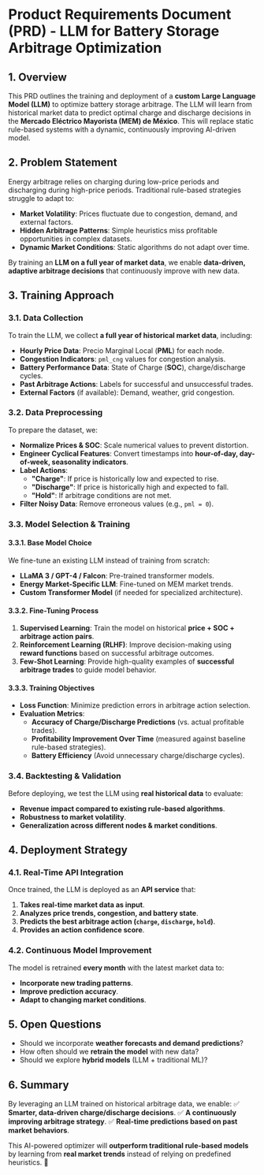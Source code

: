 # **Product Requirements Document (PRD) - LLM for Battery Storage Arbitrage Optimization**

## **1. Overview**

This PRD outlines the training and deployment of a **custom Large Language Model (LLM)** to optimize battery storage arbitrage. The LLM will learn from historical market data to predict optimal charge and discharge decisions in the **Mercado Eléctrico Mayorista (MEM) de México**. This will replace static rule-based systems with a dynamic, continuously improving AI-driven model.

## **2. Problem Statement**

Energy arbitrage relies on charging during low-price periods and discharging during high-price periods. Traditional rule-based strategies struggle to adapt to:
- **Market Volatility**: Prices fluctuate due to congestion, demand, and external factors.
- **Hidden Arbitrage Patterns**: Simple heuristics miss profitable opportunities in complex datasets.
- **Dynamic Market Conditions**: Static algorithms do not adapt over time.

By training an **LLM on a full year of market data**, we enable **data-driven, adaptive arbitrage decisions** that continuously improve with new data.

## **3. Training Approach**

### **3.1. Data Collection**
To train the LLM, we collect **a full year of historical market data**, including:
- **Hourly Price Data**: Precio Marginal Local (**PML**) for each node.
- **Congestion Indicators**: `pml_cng` values for congestion analysis.
- **Battery Performance Data**: State of Charge (**SOC**), charge/discharge cycles.
- **Past Arbitrage Actions**: Labels for successful and unsuccessful trades.
- **External Factors** (if available): Demand, weather, grid congestion.

### **3.2. Data Preprocessing**
To prepare the dataset, we:
- **Normalize Prices & SOC**: Scale numerical values to prevent distortion.
- **Engineer Cyclical Features**: Convert timestamps into **hour-of-day, day-of-week, seasonality indicators**.
- **Label Actions**:
  - **"Charge"**: If price is historically low and expected to rise.
  - **"Discharge"**: If price is historically high and expected to fall.
  - **"Hold"**: If arbitrage conditions are not met.
- **Filter Noisy Data**: Remove erroneous values (e.g., `pml = 0`).

### **3.3. Model Selection & Training**
#### **3.3.1. Base Model Choice**
We fine-tune an existing LLM instead of training from scratch:
- **LLaMA 3 / GPT-4 / Falcon**: Pre-trained transformer models.
- **Energy Market-Specific LLM**: Fine-tuned on MEM market trends.
- **Custom Transformer Model** (if needed for specialized architecture).

#### **3.3.2. Fine-Tuning Process**
1. **Supervised Learning**: Train the model on historical **price + SOC + arbitrage action pairs**.
2. **Reinforcement Learning (RLHF)**: Improve decision-making using **reward functions** based on successful arbitrage outcomes.
3. **Few-Shot Learning**: Provide high-quality examples of **successful arbitrage trades** to guide model behavior.

#### **3.3.3. Training Objectives**
- **Loss Function**: Minimize prediction errors in arbitrage action selection.
- **Evaluation Metrics**:
  - **Accuracy of Charge/Discharge Predictions** (vs. actual profitable trades).
  - **Profitability Improvement Over Time** (measured against baseline rule-based strategies).
  - **Battery Efficiency** (Avoid unnecessary charge/discharge cycles).

### **3.4. Backtesting & Validation**
Before deploying, we test the LLM using **real historical data** to evaluate:
- **Revenue impact compared to existing rule-based algorithms**.
- **Robustness to market volatility**.
- **Generalization across different nodes & market conditions**.

## **4. Deployment Strategy**

### **4.1. Real-Time API Integration**
Once trained, the LLM is deployed as an **API service** that:
1. **Takes real-time market data as input**.
2. **Analyzes price trends, congestion, and battery state**.
3. **Predicts the best arbitrage action (`charge`, `discharge`, `hold`)**.
4. **Provides an action confidence score**.

### **4.2. Continuous Model Improvement**
The model is retrained **every month** with the latest market data to:
- **Incorporate new trading patterns**.
- **Improve prediction accuracy**.
- **Adapt to changing market conditions**.

## **5. Open Questions**
- Should we incorporate **weather forecasts and demand predictions**?
- How often should we **retrain the model** with new data?
- Should we explore **hybrid models** (LLM + traditional ML)?

## **6. Summary**
By leveraging an LLM trained on historical arbitrage data, we enable:
✅ **Smarter, data-driven charge/discharge decisions**.
✅ **A continuously improving arbitrage strategy**.
✅ **Real-time predictions based on past market behaviors**.

This AI-powered optimizer will **outperform traditional rule-based models** by learning from **real market trends** instead of relying on predefined heuristics. 🚀

